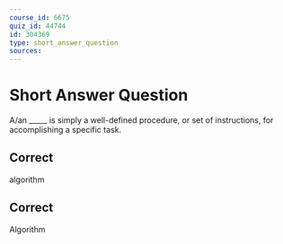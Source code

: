 ```yaml
---
course_id: 6675
quiz_id: 44744
id: 304369
type: short_answer_question
sources:
---
```


# Short Answer Question

A/an \_\_\_\_\_ is simply a well-defined procedure, or set of instructions, for
accomplishing a specific task.

## Correct

algorithm

## Correct

Algorithm

